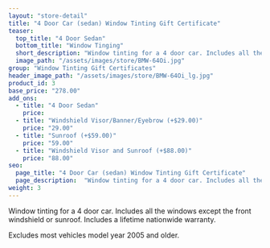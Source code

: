 ```yaml
---
layout: "store-detail"
title: "4 Door Car (sedan) Window Tinting Gift Certificate"
teaser:
  top_title: "4 Door Sedan"
  bottom_title: "Window Tinging"
  short_description: "Window tinting for a 4 door car. Includes all the windows except the front windshield or sunroof."
  image_path: "/assets/images/store/BMW-64Oi.jpg"
group: "Window Tinting Gift Certificates"
header_image_path: "/assets/images/store/BMW-64Oi_lg.jpg"
product_id: 3
base_price: "278.00"
add_ons:
  - title: "4 Door Sedan"
    price:
  - title: "Windshield Visor/Bann​er/Eyebrow (+$29.00)"
    price: "29.00"
  - title: "Sunroof (+$59.00)"
    price: "59.00"    
  - title: "Windshield Visor and Sunroof (+$88.00)"
    price: "88.00"
seo:
  page_title: "4 Door Car (sedan) Window Tinting Gift Certificate"
  page_description:  "Window tinting for a 4 door car. Includes all the windows except the front windshield or sunroof."
weight: 3
---
```

Window tinting for a 4 door car. Includes all the windows except the front windshield or sunroof. Includes a lifetime nationwide warranty.

Excludes most vehicles model year 2005 and older.
